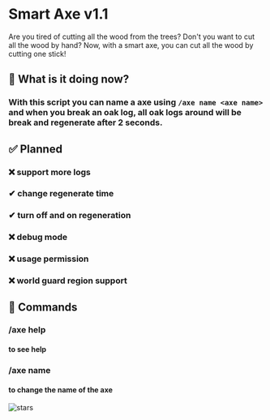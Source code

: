 # Smart Axe v1.1
Are you tired of cutting all the wood from the trees?
Don't you want to cut all the wood by hand?
Now, with a smart axe, you can cut all the wood by cutting one stick!

## 📒 What is it doing now?
  
### With this script you can name a axe using `/axe name <axe name>` and when you break an oak log, all oak logs around will be break and regenerate after 2 seconds.

## ✅ Planned
### ❌ support more logs
### ✔ change regenerate time
### ✔ turn off and on regeneration
### ❌ debug mode
### ❌ usage permission
### ❌ world guard region support

## 📖 Commands
### /axe help
#### to see help
### /axe name <name>
#### to change the name of the axe

![stars](https://img.shields.io/github/stars/Master-Gold/Smart-Axe?color=yellow)


 

